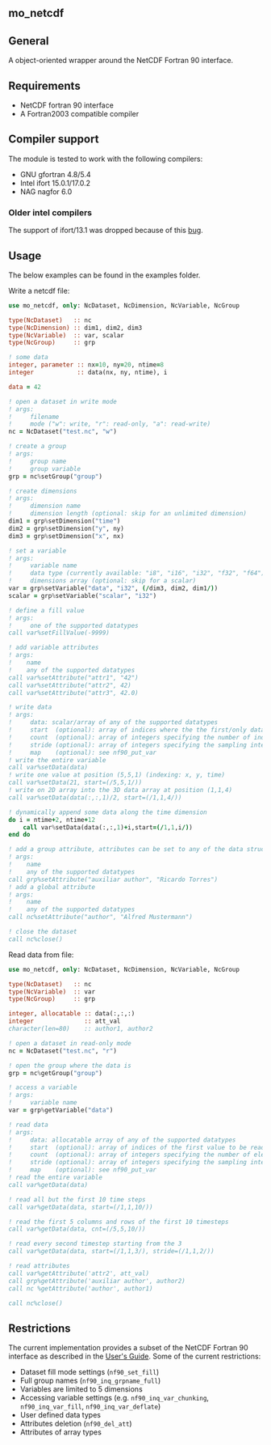 ## mo_netcdf

## General
A object-oriented wrapper around the NetCDF Fortran 90 interface.

## Requirements
- NetCDF fortran 90 interface
- A Fortran2003 compatible compiler

## Compiler support
The module is tested to work with the following compilers:
- GNU gfortran 4.8/5.4
- Intel ifort 15.0.1/17.0.2
- NAG nagfor 6.0

### Older intel compilers
The support of ifort/13.1 was dropped because of this [bug](https://software.intel.com/en-us/forums/intel-visual-fortran-compiler-for-windows/topic/537784).

## Usage
The below examples can be found in the examples folder.

Write a netcdf file:

```fortran
use mo_netcdf, only: NcDataset, NcDimension, NcVariable, NcGroup

type(NcDataset)   :: nc
type(NcDimension) :: dim1, dim2, dim3
type(NcVariable)  :: var, scalar
type(NcGroup)     :: grp

! some data
integer, parameter :: nx=10, ny=20, ntime=8
integer            :: data(nx, ny, ntime), i

data = 42

! open a dataset in write mode
! args:
!     filename
!     mode ("w": write, "r": read-only, "a": read-write)
nc = NcDataset("test.nc", "w") 

! create a group
! args:
!     group name
!     group variable
grp = nc%setGroup("group")

! create dimensions
! args:
!     dimension name 
!     dimension length (optional: skip for an unlimited dimension)
dim1 = grp%setDimension("time")
dim2 = grp%setDimension("y", ny)
dim3 = grp%setDimension("x", nx)

! set a variable
! args:
!     variable name
!     data type (currently available: "i8", "i16", "i32", "f32", "f64")
!     dimensions array (optional: skip for a scalar)
var = grp%setVariable("data", "i32", (/dim3, dim2, dim1/))
scalar = grp%setVariable("scalar", "i32")

! define a fill value
! args:
!     one of the supported datatypes
call var%setFillValue(-9999)

! add variable attributes
! args:
!    name
!    any of the supported datatypes
call var%setAttribute("attr1", "42")
call var%setAttribute("attr2", 42)
call var%setAttribute("attr3", 42.0)

! write data
! args:
!     data: scalar/array of any of the supported datatypes
!     start  (optional): array of indices where the the first/only data value will be written
!     count  (optional): array of integers specifying the number of indices along selected along each dimension
!     stride (optional): array of integers specifying the sampling interval of each dimension 
!     map    (optional): see nf90_put_var 
! write the entire variable
call var%setData(data)
! write one value at position (5,5,1) (indexing: x, y, time)
call var%setData(21, start=(/5,5,1/))
! write on 2D array into the 3D data array at position (1,1,4)
call var%setData(data(:,:,1)/2, start=(/1,1,4/))

! dynamically append some data along the time dimension
do i = ntime+2, ntime+12
    call var%setData(data(:,:,1)+i,start=(/1,1,i/))
end do

! add a group attribute, attributes can be set to any of the data structures
! args:
!    name
!    any of the supported datatypes
call grp%setAttribute("auxiliar author", "Ricardo Torres")
! add a global attribute
! args:
!    name
!    any of the supported datatypes
call nc%setAttribute("author", "Alfred Mustermann")

! close the dataset
call nc%close()
```

Read data from file:

```fortran
use mo_netcdf, only: NcDataset, NcDimension, NcVariable, NcGroup

type(NcDataset)   :: nc
type(NcVariable)  :: var
type(NcGroup)     :: grp

integer, allocatable :: data(:,:,:)
integer              :: att_val
character(len=80)    :: author1, author2

! open a dataset in read-only mode
nc = NcDataset("test.nc", "r")

! open the group where the data is
grp = nc%getGroup("group")

! access a variable
! args:
!     variable name
var = grp%getVariable("data")

! read data
! args:
!     data: allocatable array of any of the supported datatypes
!     start  (optional): array of indices of the first value to be read
!     count  (optional): array of integers specifying the number of elements to read along each dimension
!     stride (optional): array of integers specifying the sampling interval of each dimension 
!     map    (optional): see nf90_put_var 
! read the entire variable
call var%getData(data)

! read all but the first 10 time steps
call var%getData(data, start=(/1,1,10/))

! read the first 5 columns and rows of the first 10 timesteps
call var%getData(data, cnt=(/5,5,10/))

! read every second timestep starting from the 3
call var%getData(data, start=(/1,1,3/), stride=(/1,1,2/))

! read attributes
call var%getAttribute('attr2', att_val)
call grp%getAttribute('auxiliar author', author2)
call nc %getAttribute('author', author1)

call nc%close()
```

## Restrictions
The current implementation provides a subset of the NetCDF Fortran 90 interface as 
described in the [User's Guide](https://docs.unidata.ucar.edu/netcdf-fortran/current/f90_The-NetCDF-Fortran-90-Interface-Guide.html).
Some of the current restrictions:
  - Dataset fill mode settings (```nf90_set_fill```)
  - Full group names (```nf90_inq_grpname_full```)
  - Variables are limited to 5 dimensions
  - Accessing variable settings (e.g. ```nf90_inq_var_chunking```, ```nf90_inq_var_fill```, ```nf90_inq_var_deflate```)
  - User defined data types
  - Attributes deletion (```nf90_del_att```)
  - Attributes of array types
  

